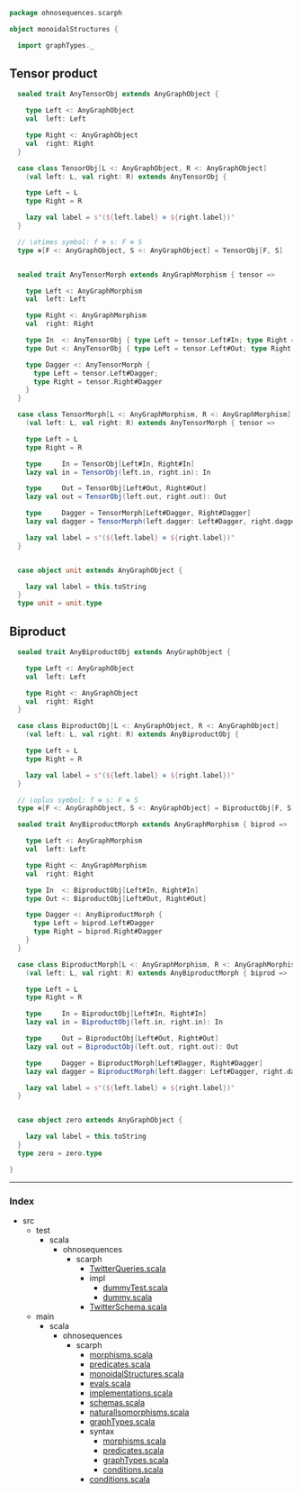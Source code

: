 
```scala
package ohnosequences.scarph

object monoidalStructures {

  import graphTypes._
```

## Tensor product

```scala
  sealed trait AnyTensorObj extends AnyGraphObject {

    type Left <: AnyGraphObject
    val  left: Left

    type Right <: AnyGraphObject
    val  right: Right
  }

  case class TensorObj[L <: AnyGraphObject, R <: AnyGraphObject]
    (val left: L, val right: R) extends AnyTensorObj {

    type Left = L
    type Right = R

    lazy val label = s"(${left.label} ⊗ ${right.label})"
  }

  // \otimes symbol: f ⊗ s: F ⊗ S
  type ⊗[F <: AnyGraphObject, S <: AnyGraphObject] = TensorObj[F, S]


  sealed trait AnyTensorMorph extends AnyGraphMorphism { tensor =>

    type Left <: AnyGraphMorphism
    val  left: Left

    type Right <: AnyGraphMorphism
    val  right: Right

    type In  <: AnyTensorObj { type Left = tensor.Left#In; type Right = tensor.Right#In }
    type Out <: AnyTensorObj { type Left = tensor.Left#Out; type Right = tensor.Right#Out }

    type Dagger <: AnyTensorMorph { 
      type Left = tensor.Left#Dagger; 
      type Right = tensor.Right#Dagger
    }
  }

  case class TensorMorph[L <: AnyGraphMorphism, R <: AnyGraphMorphism]
    (val left: L, val right: R) extends AnyTensorMorph { tensor =>

    type Left = L
    type Right = R

    type     In = TensorObj[Left#In, Right#In]
    lazy val in = TensorObj(left.in, right.in): In

    type     Out = TensorObj[Left#Out, Right#Out]
    lazy val out = TensorObj(left.out, right.out): Out

    type     Dagger = TensorMorph[Left#Dagger, Right#Dagger]
    lazy val dagger = TensorMorph(left.dagger: Left#Dagger, right.dagger: Right#Dagger)

    lazy val label = s"(${left.label} ⊗ ${right.label})"
  }


  case object unit extends AnyGraphObject {

    lazy val label = this.toString
  }
  type unit = unit.type
```

## Biproduct

```scala
  sealed trait AnyBiproductObj extends AnyGraphObject {

    type Left <: AnyGraphObject
    val  left: Left

    type Right <: AnyGraphObject
    val  right: Right
  }

  case class BiproductObj[L <: AnyGraphObject, R <: AnyGraphObject]
    (val left: L, val right: R) extends AnyBiproductObj {

    type Left = L
    type Right = R

    lazy val label = s"(${left.label} ⊕ ${right.label})"
  }

  // \oplus symbol: f ⊕ s: F ⊕ S
  type ⊕[F <: AnyGraphObject, S <: AnyGraphObject] = BiproductObj[F, S]

  sealed trait AnyBiproductMorph extends AnyGraphMorphism { biprod =>

    type Left <: AnyGraphMorphism
    val  left: Left

    type Right <: AnyGraphMorphism
    val  right: Right

    type In  <: BiproductObj[Left#In, Right#In]
    type Out <: BiproductObj[Left#Out, Right#Out]

    type Dagger <: AnyBiproductMorph {
      type Left = biprod.Left#Dagger 
      type Right = biprod.Right#Dagger
    }
  }

  case class BiproductMorph[L <: AnyGraphMorphism, R <: AnyGraphMorphism]
    (val left: L, val right: R) extends AnyBiproductMorph { biprod =>

    type Left = L
    type Right = R

    type     In = BiproductObj[Left#In, Right#In]
    lazy val in = BiproductObj(left.in, right.in): In

    type     Out = BiproductObj[Left#Out, Right#Out]
    lazy val out = BiproductObj(left.out, right.out): Out

    type     Dagger = BiproductMorph[Left#Dagger, Right#Dagger]
    lazy val dagger = BiproductMorph(left.dagger: Left#Dagger, right.dagger: Right#Dagger)

    lazy val label = s"(${left.label} ⊕ ${right.label})"
  }


  case object zero extends AnyGraphObject {

    lazy val label = this.toString
  }
  type zero = zero.type

}

```


------

### Index

+ src
  + test
    + scala
      + ohnosequences
        + scarph
          + [TwitterQueries.scala][test/scala/ohnosequences/scarph/TwitterQueries.scala]
          + impl
            + [dummyTest.scala][test/scala/ohnosequences/scarph/impl/dummyTest.scala]
            + [dummy.scala][test/scala/ohnosequences/scarph/impl/dummy.scala]
          + [TwitterSchema.scala][test/scala/ohnosequences/scarph/TwitterSchema.scala]
  + main
    + scala
      + ohnosequences
        + scarph
          + [morphisms.scala][main/scala/ohnosequences/scarph/morphisms.scala]
          + [predicates.scala][main/scala/ohnosequences/scarph/predicates.scala]
          + [monoidalStructures.scala][main/scala/ohnosequences/scarph/monoidalStructures.scala]
          + [evals.scala][main/scala/ohnosequences/scarph/evals.scala]
          + [implementations.scala][main/scala/ohnosequences/scarph/implementations.scala]
          + [schemas.scala][main/scala/ohnosequences/scarph/schemas.scala]
          + [naturalIsomorphisms.scala][main/scala/ohnosequences/scarph/naturalIsomorphisms.scala]
          + [graphTypes.scala][main/scala/ohnosequences/scarph/graphTypes.scala]
          + syntax
            + [morphisms.scala][main/scala/ohnosequences/scarph/syntax/morphisms.scala]
            + [predicates.scala][main/scala/ohnosequences/scarph/syntax/predicates.scala]
            + [graphTypes.scala][main/scala/ohnosequences/scarph/syntax/graphTypes.scala]
            + [conditions.scala][main/scala/ohnosequences/scarph/syntax/conditions.scala]
          + [conditions.scala][main/scala/ohnosequences/scarph/conditions.scala]

[test/scala/ohnosequences/scarph/TwitterQueries.scala]: ../../../../test/scala/ohnosequences/scarph/TwitterQueries.scala.md
[test/scala/ohnosequences/scarph/impl/dummyTest.scala]: ../../../../test/scala/ohnosequences/scarph/impl/dummyTest.scala.md
[test/scala/ohnosequences/scarph/impl/dummy.scala]: ../../../../test/scala/ohnosequences/scarph/impl/dummy.scala.md
[test/scala/ohnosequences/scarph/TwitterSchema.scala]: ../../../../test/scala/ohnosequences/scarph/TwitterSchema.scala.md
[main/scala/ohnosequences/scarph/morphisms.scala]: morphisms.scala.md
[main/scala/ohnosequences/scarph/predicates.scala]: predicates.scala.md
[main/scala/ohnosequences/scarph/monoidalStructures.scala]: monoidalStructures.scala.md
[main/scala/ohnosequences/scarph/evals.scala]: evals.scala.md
[main/scala/ohnosequences/scarph/implementations.scala]: implementations.scala.md
[main/scala/ohnosequences/scarph/schemas.scala]: schemas.scala.md
[main/scala/ohnosequences/scarph/naturalIsomorphisms.scala]: naturalIsomorphisms.scala.md
[main/scala/ohnosequences/scarph/graphTypes.scala]: graphTypes.scala.md
[main/scala/ohnosequences/scarph/syntax/morphisms.scala]: syntax/morphisms.scala.md
[main/scala/ohnosequences/scarph/syntax/predicates.scala]: syntax/predicates.scala.md
[main/scala/ohnosequences/scarph/syntax/graphTypes.scala]: syntax/graphTypes.scala.md
[main/scala/ohnosequences/scarph/syntax/conditions.scala]: syntax/conditions.scala.md
[main/scala/ohnosequences/scarph/conditions.scala]: conditions.scala.md